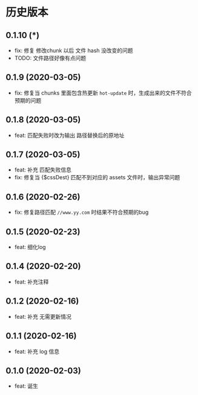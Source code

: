 # 历史版本
## 0.1.10 (*)
* fix: 修复 修改chunk 以后 文件 hash 没改变的问题
* TODO: 文件路径好像有点问题

## 0.1.9 (2020-03-05)
* fix: 修复当 chunks 里面包含热更新 `hot-update` 时，生成出来的文件不符合预期的问题

## 0.1.8 (2020-03-05)
* feat: 匹配失败时改为输出 路径替换后的原地址
## 0.1.7 (2020-03-05)
* feat: 补充 匹配失败信息
* fix: 修复当 {$cssDest} 匹配不到对应的 assets 文件时，输出异常问题

## 0.1.6 (2020-02-26)
* fix: 修复路径匹配 `//www.yy.com` 时结果不符合预期的bug

## 0.1.5 (2020-02-23)
* feat: 细化log

## 0.1.4 (2020-02-20)
* feat: 补充注释

## 0.1.2 (2020-02-16)
* feat: 补充 无需更新情况

## 0.1.1 (2020-02-16)
* feat: 补充 log 信息

## 0.1.0 (2020-02-03)
* feat: 诞生